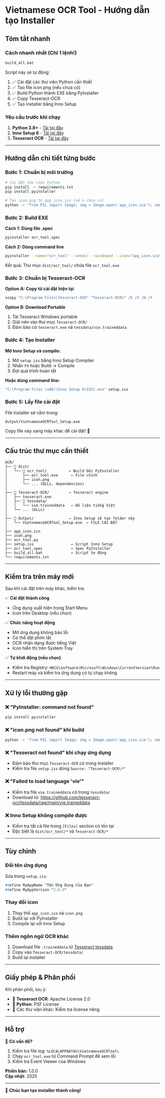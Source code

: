 # Vietnamese OCR Tool - Hướng dẫn tạo Installer

## Tóm tắt nhanh

### Cách nhanh nhất (Chỉ 1 lệnh!)

```bash
build_all.bat
```

Script này sẽ tự động:
1. ✅ Cài đặt các thư viện Python cần thiết
2. ✅ Tạo file icon.png (nếu chưa có)
3. ✅ Build Python thành EXE bằng PyInstaller
4. ✅ Copy Tesseract-OCR
5. ✅ Tạo installer bằng Inno Setup

### Yêu cầu trước khi chạy

1. **Python 3.8+** - [Tải tại đây](https://www.python.org/downloads/)
2. **Inno Setup 6** - [Tải tại đây](https://jrsoftware.org/isdl.php)
3. **Tesseract OCR** - [Tải tại đây](https://github.com/UB-Mannheim/tesseract/wiki)

---

## Hướng dẫn chi tiết từng bước

### Bước 1: Chuẩn bị môi trường

```bash
# Cài đặt thư viện Python
pip install -r requirements.txt
pip install pyinstaller

# Tạo icon.png từ app_icon.ico (nếu chưa có)
python -c "from PIL import Image; img = Image.open('app_icon.ico'); img.save('icon.png')"
```

### Bước 2: Build EXE

**Cách 1: Dùng file .spec**
```bash
pyinstaller ocr_tool.spec
```

**Cách 2: Dùng command line**
```bash
pyinstaller --name="ocr_tool" --onedir --windowed --icon="app_icon.ico" --add-data="icon.png;." --hidden-import="PIL._tkinter_finder" ocr_tool.py
```

Kết quả: Thư mục `dist/ocr_tool/` chứa file `ocr_tool.exe`

### Bước 3: Chuẩn bị Tesseract-OCR

**Option A: Copy từ cài đặt hiện tại**
```bash
xcopy "C:\Program Files\Tesseract-OCR" "Tesseract-OCR\" /E /I /H /Y
```

**Option B: Download Portable**
1. Tải Tesseract Windows portable
2. Giải nén vào thư mục `Tesseract-OCR/`
3. Đảm bảo có `tesseract.exe` và `tessdata/vie.traineddata`

### Bước 4: Tạo Installer

**Mở Inno Setup và compile:**
1. Mở `setup.iss` bằng Inno Setup Compiler
2. Nhấn `F9` hoặc Build → Compile
3. Đợi quá trình hoàn tất

**Hoặc dùng command line:**
```bash
"C:\Program Files (x86)\Inno Setup 6\ISCC.exe" setup.iss
```

### Bước 5: Lấy file cài đặt

File installer sẽ nằm trong:
```
Output/VietnameseOCRTool_Setup.exe
```

Copy file này sang máy khác để cài đặt! 🎉

---

## Cấu trúc thư mục cần thiết

```
OCR/
├── 📁 dist/
│   └── 📁 ocr_tool/          ← Build bởi PyInstaller
│       ├── ocr_tool.exe      ← File chính
│       ├── icon.png
│       └── ... (DLLs, dependencies)
│
├── 📁 Tesseract-OCR/         ← Tesseract engine
│   ├── tesseract.exe
│   ├── 📁 tessdata/
│   │   └── vie.traineddata   ← Dữ liệu tiếng Việt
│   └── ... (DLLs)
│
├── 📁 Output/                ← Inno Setup sẽ tạo folder này
│   └── VietnameseOCRTool_Setup.exe  ← FILE CÀI ĐẶT
│
├── app_icon.ico
├── icon.png
├── ocr_tool.py
├── setup.iss                 ← Script Inno Setup
├── ocr_tool.spec             ← Spec PyInstaller
├── build_all.bat             ← Script tự động
└── requirements.txt
```

---

## Kiểm tra trên máy mới

Sau khi cài đặt trên máy khác, kiểm tra:

✅ **Cài đặt thành công**
- Ứng dụng xuất hiện trong Start Menu
- Icon trên Desktop (nếu chọn)

✅ **Chức năng hoạt động**
- Mở ứng dụng không báo lỗi
- Có thể đặt phím tắt
- OCR nhận dạng được tiếng Việt
- Icon hiển thị trên System Tray

✅ **Tự khởi động (nếu chọn)**
- Kiểm tra Registry: `HKCU\Software\Microsoft\Windows\CurrentVersion\Run`
- Restart máy và kiểm tra ứng dụng có tự chạy không

---

## Xử lý lỗi thường gặp

### ❌ "PyInstaller: command not found"
```bash
pip install pyinstaller
```

### ❌ "icon.png not found" khi build
```bash
python -c "from PIL import Image; img = Image.open('app_icon.ico'); img.save('icon.png')"
```

### ❌ "Tesseract not found" khi chạy ứng dụng
- Đảm bảo thư mục `Tesseract-OCR` có trong installer
- Kiểm tra file `setup.iss` dòng `Source: "Tesseract-OCR\*"`

### ❌ "Failed to load language 'vie'"
- Kiểm tra file `vie.traineddata` có trong `tessdata/`
- Download từ: https://github.com/tesseract-ocr/tessdata/raw/main/vie.traineddata

### ❌ Inno Setup không compile được
- Kiểm tra tất cả file trong `[Files]` section có tồn tại
- Đặc biệt là `dist/ocr_tool/*` và `Tesseract-OCR/*`

---

## Tùy chỉnh

### Đổi tên ứng dụng
Sửa trong `setup.iss`:
```pascal
#define MyAppName "Tên Ứng Dụng Của Bạn"
#define MyAppVersion "2.0.0"
```

### Thay đổi icon
1. Thay thế `app_icon.ico` và `icon.png`
2. Build lại với PyInstaller
3. Compile lại với Inno Setup

### Thêm ngôn ngữ OCR khác
1. Download file `.traineddata` từ [Tesseract tessdata](https://github.com/tesseract-ocr/tessdata)
2. Copy vào `Tesseract-OCR/tessdata/`
3. Build lại installer

---

## Giấy phép & Phân phối

Khi phân phối, lưu ý:
- 📜 **Tesseract OCR**: Apache License 2.0
- 📜 **Python**: PSF License
- 📜 Các thư viện khác: Kiểm tra license riêng

---

## Hỗ trợ

📧 **Có vấn đề?**
1. Kiểm tra file log: `%LOCALAPPDATA%\VietnameseOCRTool\`
2. Chạy `ocr_tool.exe` từ Command Prompt để xem lỗi
3. Kiểm tra Event Viewer của Windows

**Phiên bản:** 1.0.0  
**Cập nhật:** 2025

---

🎉 **Chúc bạn tạo installer thành công!**

